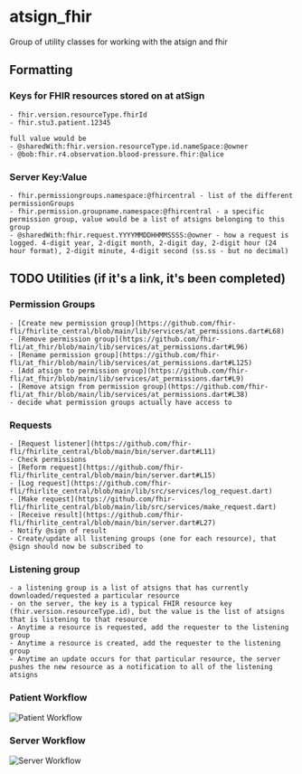 # atsign_fhir

Group of utility classes for working with the atsign and fhir

## Formatting

### Keys for FHIR resources stored on at atSign

    - fhir.version.resourceType.fhirId
    - fhir.stu3.patient.12345  

    full value would be
    - @sharedWith:fhir.version.resourceType.id.nameSpace:@owner
    - @bob:fhir.r4.observation.blood-pressure.fhir:@alice 

### Server Key:Value

    - fhir.permissiongroups.namespace:@fhircentral - list of the different permissionGroups
    - fhir.permission.groupname.namespace:@fhircentral - a specific permission group, value would be a list of atsigns belonging to this group
    - @sharedWith:fhir.request.YYYYMMDDHHMMSSSS:@owner - how a request is logged. 4-digit year, 2-digit month, 2-digit day, 2-digit hour (24 hour format), 2-digit minute, 4-digit second (ss.ss - but no decimal)

## TODO Utilities (if it's a link, it's been completed)

### Permission Groups

    - [Create new permission group](https://github.com/fhir-fli/fhirlite_central/blob/main/lib/services/at_permissions.dart#L68)
    - [Remove permission group](https://github.com/fhir-fli/at_fhir/blob/main/lib/services/at_permissions.dart#L96)
    - [Rename permission group](https://github.com/fhir-fli/at_fhir/blob/main/lib/services/at_permissions.dart#L125)
    - [Add atsign to permission group](https://github.com/fhir-fli/at_fhir/blob/main/lib/services/at_permissions.dart#L9)
    - [Remove atsign from permission group](https://github.com/fhir-fli/at_fhir/blob/main/lib/services/at_permissions.dart#L38)
    - decide what permission groups actually have access to

### Requests

    - [Request listener](https://github.com/fhir-fli/fhirlite_central/blob/main/bin/server.dart#L11)
    - Check permissions
    - [Reform request](https://github.com/fhir-fli/fhirlite_central/blob/main/bin/server.dart#L15)
    - [Log request](https://github.com/fhir-fli/fhirlite_central/blob/main/lib/src/services/log_request.dart)
    - [Make request](https://github.com/fhir-fli/fhirlite_central/blob/main/lib/src/services/make_request.dart)
    - [Receive result](https://github.com/fhir-fli/fhirlite_central/blob/main/bin/server.dart#L27)
    - Notify @sign of result
    - Create/update all listening groups (one for each resource), that @sign should now be subscribed to

### Listening group

    - a listening group is a list of atsigns that has currently downloaded/requested a particular resource
    - on the server, the key is a typical FHIR resource key (fhir.version.resourceType.id), but the value is the list of atsigns that is listening to that resource
    - Anytime a resource is requested, add the requester to the listening group
    - Anytime a resource is created, add the requester to the listening group
    - Anytime an update occurs for that particular resource, the server pushes the new resource as a notification to all of the listening atsigns

### Patient Workflow

![Patient Workflow](https://github.com/fhir-fli/at_fhir/blob/main/png/patient_workflow.png)

### Server Workflow

![Server Workflow](https://github.com/fhir-fli/at_fhir/blob/main/png/server_workflow.png)

